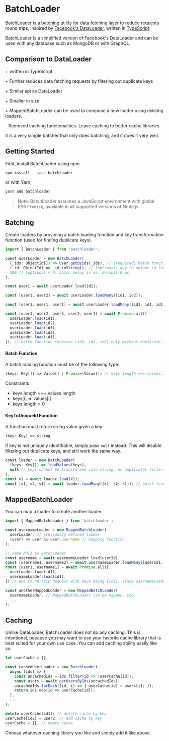 # BatchLoader
BatchLoader is a batching utility for data fetching layer to reduce requests round trips, inspired by [Facebook's DataLoader](https://github.com/facebook/dataloader), written in [TypeScript](https://www.typescriptlang.org/index.html).

BatchLoader is a simplified version of Facebook's DataLoader and can be used with any database such as MongoDB or with GraphQL.

## Comparison to DataLoader
\+ written in TypeScript

\+ Further reduces data fetching requests by filtering out duplicate keys

\+ Similar api as DataLoader

\+ Smaller in size

\+ MappedBatchLoader can be used to compose a new loader using existing loaders.

\- Removed caching functionalities. Leave caching to better cache libraries.

It is a very simple batcher that only does batching, and it does it very well.

## Getting Started

First, install BatchLoader using npm.

```sh
npm install --save batchloader
```
or with Yarn,
```sh
yarn add batchloader
```

> Note: BatchLoader assumes a JavaScript environment with global ES6 `Promise`, available in all supported versions of Node.js.


## Batching

Create loaders by providing a batch loading function and key transformation function (used for finding duplicate keys).

```typescript
import { BatchLoader } from 'batchloader';

const userLoader = new BatchLoader(
  (_ids: ObjectId[]) => User.getByIds(_ids), // [required] batch function.
  (_id: ObjectId) => _id.toString(), // [optional] key to unique id function. must return string. used for finding duplicate keys.
  100 // [optional = 0] batch delay in ms. default 0 ms.
);

const user1 = await userLoader.load(id1);

const [user1, user2] = await userLoader.loadMany([id1, id2]);

const [user1, user1, user1] = await userLoader.loadMany([id1, id1, id1]); // batch function receives only one id1 since duplicate ids. Still returs three items just as requested.

const [user1, user2, user3, user2, user1] = await Promise.all([
  userLoader.load(id1),
  userLoader.load(id2),
  userLoader.load(id3),
  userLoader.load(id2),
  userLoader.load(id1),
]); // batch function receives [id1, id2, id3] only without duplicate ids.
```

#### Batch Function

A batch loading function must be of the following type:
```typescript
(keys: Key[]) => Value[] | Promise<Value[]> // keys.length === values.length
```
Constraints
 - keys.length === values.length
 - keys[i] => values[i]
 - keys.length > 0

#### KeyToUniqueId Function

A function must return string value given a key:
```typescript
(key: Key) => string
```

If key is not uniquely identifiable, simply pass `null` instead. This will disable filtering out duplicate keys, and still work the same way.
```typescript
const loader = new BatchLoader(
  (keys: Key[]) => loadValues(keys),
  null // keys cannot be transformed into string. no duplicates filtering.
);
const v1 = await loader.load(k1);
const [v1, v2, v1] = await loader.loadMany([k1, k2, k1]); // batch function receives [k1, k2, k1] as keys
```

## MappedBatchLoader

You can map a loader to create another loader.
```typescript
import { MappedBatchLoader } from 'batchloader';

const usernameLoader = new MappedBatchLoader(
  userLoader, // previously defined loader
  (user) => user && user.username // mapping function
);

// same APIs as BatchLoader
const username = await usernameLoader.load(userId);
const [username1, username2] = await usernameLoader.loadMany([userId1, userId2]);
const [user1, username1] = await Promise.all([
  userLoader.load(id1),
  usernameLoader.load(id1),
]) // one round-trip request with keys being [id1], since usernameLoader is using userLoader internally and id1 is duplicate.

const anotherMappedLoader = new MappedBatchLoader(
  usernameLoader, // MappedBatchLoader can be mapped, too.
  ...
);
```

## Caching
Unlike DataLoader, BatchLoader does not do any caching.
This is intentional, because you may want to use your favorite cache library that is best suited for your own use case.
You can add caching ability easily like so:

```typescript
let userCache = {};

const cachedUserLoader = new BatchLoader(
  async (ids) => {
    const uncachedIds = ids.filter(id => !userCache[id]);
    const users = await getUsersByIds(uncachedIds);
    uncachedIds.forEach((id, i) => { userCache[id] = users[i]; });
    return ids.map(id => userCache[id]);
  },
  ...
);

delete userCache[id1]; // delete cache by key
userCache[id2] = user2; // add cache by key
userCache = {}; // empty cache
```
Choose whatever caching library you like and simply add it like above.
